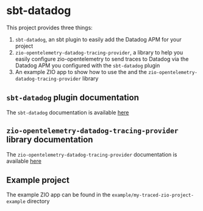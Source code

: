 # sbt-datadog

This project provides three things:
1. `sbt-datadog`, an sbt plugin to easily add the Datadog APM for your project
2. `zio-opentelemetry-datadog-tracing-provider`, a library to help you easily configure zio-opentelemetry to send traces to Datadog via the Datadog APM you configured with the `sbt-datadog` plugin
3. An example ZIO app to show how to use the and the `zio-opentelemetry-datadog-tracing-provider` library

## `sbt-datadog` plugin documentation

The `sbt-datadog` documentation is available [here](SBT_DATADOG_README.md)

## `zio-opentelemetry-datadog-tracing-provider` library documentation

The `zio-opentelemetry-datadog-tracing-provider` documentation is available [here](ZIO_OTLP_DATADOG_PROVIDER_README.md)

## Example project

The example ZIO app can be found in the `example/my-traced-zio-project-example` directory

